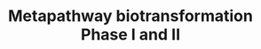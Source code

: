 ---
annotations:
- id: PW:0000858
  parent: regulatory pathway
  type: Pathway Ontology
  value: phase II biotransformation pathway
- id: PW:0000124
  parent: regulatory pathway
  type: Pathway Ontology
  value: cellular detoxification pathway
- id: PW:0000375
  parent: regulatory pathway
  type: Pathway Ontology
  value: phase I biotransformation pathway via cytochrome P450
- id: PW:0000857
  parent: regulatory pathway
  type: Pathway Ontology
  value: phase I biotransformation pathway
authors:
- Pieter Giesbertz
- Khanspers
- MaintBot
- MartijnVanIersel
- Ddigles
- DeSl
- Fehrhart
- AlexanderPico
- Egonw
citedin:
- link: PMC9377275
  title: 'Identifying Drug-Induced Liver Injury Associated With Inflammation-Drug
    and Drug-Drug Interactions in Pharmacologic Treatments for COVID-19 by Bioinformatics
    and System Biology Analyses: The Role of Pregnane X Receptor (2022)'
- link: PMC6309236
  title: Biological Pathways Leading From ANGPTL8 to Diabetes Mellitus–A Co-expression
    Network Based Analysis (2018)
- link: PMC6021444
  title: Transcriptomics analysis reveals new insights in E171-induced molecular alterations
    in a mouse model of colon cancer (2018)
- link: PMC9785216
  title: Comparative RNA-Sequencing Analysis Reveals High Complexity and Heterogeneity
    of Transcriptomic and Immune Profiles in Hepatocellular Carcinoma Tumors of Viral
    (HBV, HCV) and Non-Viral Etiology (2022)
- link: 10.1016/j.drudis.2010.08.002
  title: Biotransformation pathway maps in WikiPathways enable direct visualization
    of drug metabolism related expression changes (2010)
communities:
- MetaKids
description: Biotransformation is the chemical modification (or modifications) made
  by an organism on a chemical compound. If this modification ends in mineral compounds
  like CO₂, NH4+, or H₂O, the biotransformation is called mineralisation.  Biotransformation
  means chemical alteration of chemicals such as nutrients, amino acids, toxins, and
  drugs in the body. It is also needed to render non-polar compounds polar so that
  they are not reabsorbed in renal tubules and are excreted. Biotransformation of
  xenobiotics can dominate toxicokinetics and the metabolites may reach higher concentrations
  in organisms than their parent compounds. [Wikipedia](https://en.wikipedia.org/wiki/Biotransformation)  Proteins
  on this pathway have targeted assays available via the [CPTAC Assay Portal](https://assays.cancer.gov/available_assays?wp_id=WP702)
last-edited: 2025-09-08
ndex: 4a9c124d-8b62-11eb-9e72-0ac135e8bacf
organisms:
- Homo sapiens
redirect_from:
- /index.php/Pathway:WP702
- /instance/WP702
- /instance/WP702_r140534
revision: r140534
schema-jsonld:
- '@context': https://schema.org/
  '@id': https://wikipathways.github.io/pathways/WP702.html
  '@type': Dataset
  creator:
    '@type': Organization
    name: WikiPathways
  description: Biotransformation is the chemical modification (or modifications) made
    by an organism on a chemical compound. If this modification ends in mineral compounds
    like CO₂, NH4+, or H₂O, the biotransformation is called mineralisation.  Biotransformation
    means chemical alteration of chemicals such as nutrients, amino acids, toxins,
    and drugs in the body. It is also needed to render non-polar compounds polar so
    that they are not reabsorbed in renal tubules and are excreted. Biotransformation
    of xenobiotics can dominate toxicokinetics and the metabolites may reach higher
    concentrations in organisms than their parent compounds. [Wikipedia](https://en.wikipedia.org/wiki/Biotransformation)  Proteins
    on this pathway have targeted assays available via the [CPTAC Assay Portal](https://assays.cancer.gov/available_assays?wp_id=WP702)
  keywords:
  - AKR1A1
  - AKR1B1
  - AKR1B10
  - AKR1C1
  - AKR1C2
  - AKR1C3
  - AKR1C4
  - AKR1D1
  - AKR7A2
  - AKR7A3
  - BAAT
  - CHST1
  - CHST10
  - CHST11
  - CHST12
  - CHST13
  - CHST14
  - CHST2
  - CHST3
  - CHST4
  - CHST5
  - CHST6
  - CHST7
  - CHST8
  - CHST9
  - COMT
  - CYP11A1
  - CYP11B1
  - CYP11B2
  - CYP17A1
  - CYP19A1
  - CYP1A1
  - CYP1A2
  - CYP1B1
  - CYP20A1
  - CYP21A2
  - CYP24A1
  - CYP26A1
  - CYP26B1
  - CYP26C1
  - CYP27A1
  - CYP27B1
  - CYP27C1
  - CYP2A13
  - CYP2A6
  - CYP2A7
  - CYP2B6
  - CYP2C18
  - CYP2C19
  - CYP2C8
  - CYP2C9
  - CYP2D6
  - CYP2E1
  - CYP2F1
  - CYP2J2
  - CYP2R1
  - CYP2S1
  - CYP2U1
  - CYP2W1
  - CYP39A1
  - CYP3A4
  - CYP3A43
  - CYP3A5
  - CYP3A7
  - CYP450
  - CYP46A1
  - CYP4B1
  - CYP4F11
  - CYP4F12
  - CYP4F2
  - CYP4F22
  - CYP4F3
  - CYP4F8
  - CYP4V2
  - CYP4X1
  - CYP4Z1
  - CYP51A1
  - CYP7A1
  - CYP7B1
  - CYP8B1
  - EPHX1
  - EPHX2
  - FMO1
  - FMO2
  - FMO3
  - FMO4
  - FMO5
  - GAL3ST1
  - GAL3ST2
  - GAL3ST3
  - GAL3ST4
  - GLYAT
  - GLYATL1
  - GLYATL2
  - GPX1
  - GPX2
  - GPX3
  - GPX4
  - GPX5
  - GSR
  - GSS
  - GSTA1
  - GSTA2
  - GSTA3
  - GSTA4
  - GSTA5
  - GSTCD
  - GSTK1
  - GSTM1
  - GSTM2
  - GSTM3
  - GSTM4
  - GSTM5
  - GSTO1
  - GSTO2
  - GSTP1
  - GSTT1
  - GSTT2
  - GSTT2B
  - GSTZ1
  - Glutathione transferase
  - HNMT
  - HS2ST1
  - HS3ST1
  - HS3ST2
  - HS3ST3A1
  - HS3ST3B1
  - HS3ST4
  - HS3ST5
  - HS3ST6
  - HS6ST1
  - HS6ST2
  - HS6ST3
  - INMT
  - KCNAB1
  - KCNAB2
  - KCNAB3
  - MGST1
  - MGST2
  - MGST3
  - NAT1
  - NAT10
  - NAT11
  - NAT12
  - NAT13
  - NAT14
  - NAT2
  - NAT5
  - NAT6
  - NAT8
  - NAT8L
  - NAT9
  - NDST1
  - NDST2
  - NDST3
  - NDST4
  - NNMT
  - SULT1A1
  - SULT1A2
  - SULT1A3
  - SULT1A4
  - SULT1B1
  - SULT1C1
  - SULT1C2
  - SULT1C3
  - SULT1C4
  - SULT1E1
  - SULT2A1
  - SULT2B1
  - SULT4A1
  - SULT6B1
  - Substrate-Aa
  - Substrate-Ac
  - Substrate-CH3
  - Substrate-Gl
  - Substrate-NH2
  - Substrate-O-R
  - Substrate-OH
  - Substrate-SG
  - Substrate-SH
  - Substrate-SO3H
  - Substrate=O
  - TPMT
  - UGT1A1
  - UGT1A10
  - UGT1A3
  - UGT1A4
  - UGT1A5
  - UGT1A6
  - UGT1A7
  - UGT1A8
  - UGT1A9
  - UGT2A1
  - UGT2A2
  - UGT2A3
  - UGT2B11
  - UGT2B15
  - UGT2B17
  - UGT2B28
  - UGT2B4
  - UGT2B7
  - Xenobiotic substrate
  license: CC0
  name: Metapathway biotransformation Phase I and II
seo: CreativeWork
title: Metapathway biotransformation Phase I and II
wpid: WP702
---